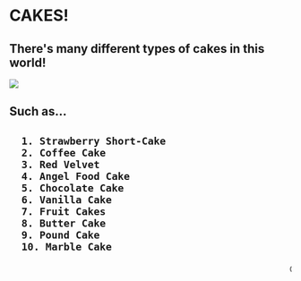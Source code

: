 <!DOCTYPE html>
<html>
  <head>
    <meta charset="UTF-8">
    <title>Hello World</title>
  </head>

  <h1> CAKES!</h>
    <h2>There's many different types of cakes in this world! </h2>
  <body>

  <img src= "http://www.ffactor.com/wp-content/uploads/2019/01/funfetti-2020-cake.jpg">

  <h2>Such as...</h2>

 <h2>

      1. Strawberry Short-Cake
      2. Coffee Cake
      3. Red Velvet
      4. Angel Food Cake
      5. Chocolate Cake
      6. Vanilla Cake
      7. Fruit Cakes
      8. Butter Cake
      9. Pound Cake
      10. Marble Cake

</h2>


  </body>
    <marquee> Cakes! Cakes! Cakes!
</html>